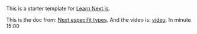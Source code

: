 This is a starter template for [Learn Next.js](https://nextjs.org/learn).

This is the doc from: [Next especifit types](https://nextjs.org/learn/excel/typescript/nextjs-types).
And the video is: [video](https://www.youtube.com/watch?v=fNjmAiPJLvw&t=332s). In minute 15:00

